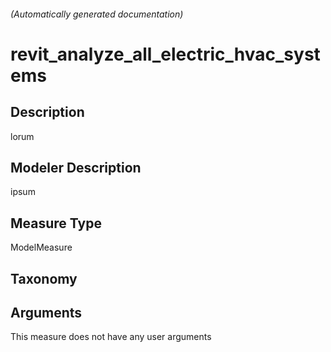 

###### (Automatically generated documentation)

# revit_analyze_all_electric_hvac_systems

## Description
lorum

## Modeler Description
ipsum

## Measure Type
ModelMeasure

## Taxonomy


## Arguments




This measure does not have any user arguments



